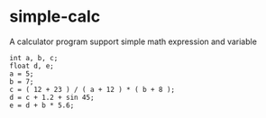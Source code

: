 # simple-calc
A calculator program support simple math expression and variable

```
int a, b, c;
float d, e;
a = 5;
b = 7;
c = ( 12 + 23 ) / ( a + 12 ) * ( b + 8 );
d = c + 1.2 + sin 45;
e = d + b * 5.6;
```
